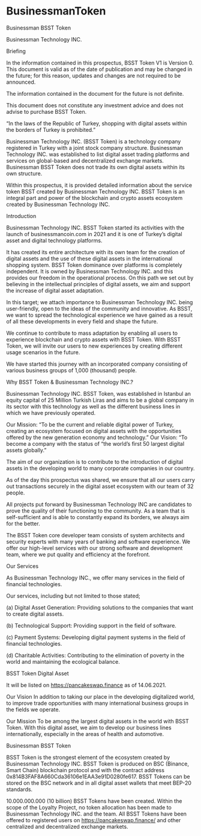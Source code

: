 # BusinessmanToken

Businessman BSST Token

Businessman Technology INC.

Briefing

In the information contained in this prospectus, BSST Token V1 is Version 0. This document is valid as of the date of publication and may be changed in the future; for this reason, updates and changes are not required to be announced.

The information contained in the document for the future is not definite.

This document does not constitute any investment advice and does not advise to purchase BSST Token.

“In the laws of the Republic of Turkey, shopping with digital assets within the borders of Turkey is prohibited.”


Businessman Technology INC. (BSST Token) is a technology company registered in Turkey with a joint stock company structure. Businessman Technology INC. was established to list digital asset trading platforms and services on global-based and decentralized exchange markets. Businessman BSST Token does not trade its own digital assets within its own structure.


Within this prospectus, it is provided detailed information about the service token BSST created by Businessman Technology INC. BSST Token is an integral part and power of the blockchain and crypto assets ecosystem created by Businessman Technology INC.


Introduction

Businessman Technology INC. BSST Token started its activities with the launch of businessmancoin.com in 2021 and it is one of Turkey’s digital asset and digital technology platforms.

It has created its entire architecture with its own team for the creation of digital assets and the use of these digital assets in the international shopping system. BSST Token dominance over platforms is completely independent. It is owned by Businessman Technology INC. and this provides our freedom in the operational process. On this path we set out by believing in the intellectual principles of digital assets, we aim and support the increase of digital asset adaptation.

In this target; we attach importance to Businessman Technology INC. being user-friendly, open to the ideas of the community and innovative. As BSST, we want to spread the technological experience we have gained as a result of all these developments in every field and shape the future.

We continue to contribute to mass adaptation by enabling all users to experience blockchain and crypto assets with BSST Token. With BSST Token, we will invite our users to new experiences by creating different usage scenarios in the future.

We have started this journey with an incorporated company consisting of various business groups of 1,000 (thousand) people.

 

Why BSST Token & Businessman Technology INC.?

 

Businessman Technology INC. BSST Token, was established in Istanbul an equity capital of 25 Million Turkish Liras and aims to be a global company in its sector with this technology as well as the different business lines in which we have previously operated.

Our Mission: “To be the current and reliable digital power of Turkey, creating an ecosystem focused on digital assets with the opportunities offered by the new generation economy and technology.” Our Vision: “To become a company with the status of “the world’s first 50 largest digital assets globally.”

The aim of our organization is to contribute to the introduction of digital assets in the developing world to many corporate companies in our country.

As of the day this prospectus was shared, we ensure that all our users carry out transactions securely in the digital asset ecosystem with our team of 32 people.

All projects put forward by Businessman Technology INC are candidates to prove the quality of their functioning to the community. As a team that is self-sufficient and is able to constantly expand its borders, we always aim for the better.

The BSST Token core developer team consists of system architects and security experts with many years of banking and software experience. We offer our high-level services with our strong software and development team, where we put quality and efficiency at the forefront.

 

Our Services

As Businessman Technology INC., we offer many services in the field of financial technologies.

Our services, including but not limited to those stated;

(a) Digital Asset Generation: Providing solutions to the companies that want to create digital assets.

(b) Technological Support: Providing support in the field of software.

(c) Payment Systems: Developing digital payment systems in the field of financial technologies.

(d) Charitable Activities: Contributing to the elimination of poverty in the world and maintaining the ecological balance.

 

 

BSST Token Digital Asset

It will be listed on https://pancakeswap.finance as of 14.06.2021.

 

 

Our Vision
In addition to taking our place in the developing digitalized world, to improve trade opportunities with many international business groups in the fields we operate.

Our Mission
To be among the largest digital assets in the world with BSST Token. With this digital asset, we aim to develop our business lines internationally, especially in the areas of health and automotive.

Businessman BSST Token

 

BSST Token is the strongest element of the ecosystem created by Businessman Technology INC.
BSST Token is produced on BSC (Binance, Smart Chain) blockchain protocol and with the contract address
0x814B3FAF8A660Cda36106e1EAA3e91D0280fe617.
BSST Tokens can be stored on the BSC network and in all digital asset wallets that meet BEP-20 standards.

10.000.000.000 (10 billion) BSST Tokens have been created.
Within the scope of the Loyalty Project, no token allocation has been made to Businessman Technology INC. and the team. All BSST Tokens have been offered to registered users on
https://pancakeswap.finance/ and other centralized and decentralized exchange markets.
